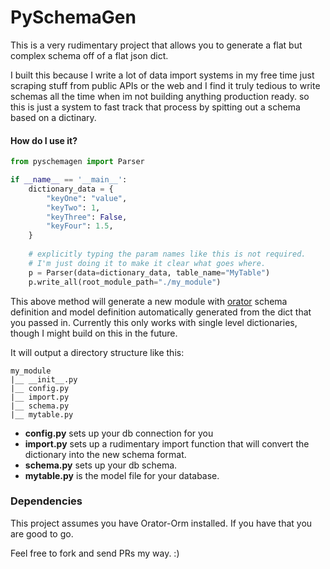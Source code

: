 # PySchemaGen

This is a very rudimentary project that allows you to generate
a flat but complex schema off of a flat json dict.

I built this because I write a lot of data import systems in my 
free time just scraping stuff from public APIs or the web and I find it truly tedious
to write schemas all the time when im not building anything production ready. 
so this is just a system to fast track that process by spitting out a schema based on a dictinary. 

#### How do I use it?

```python
from pyschemagen import Parser

if __name__ == '__main__':
    dictionary_data = {
        "keyOne": "value",
        "keyTwo": 1,
        "keyThree": False,
        "keyFour": 1.5,
    }
    
    # explicitly typing the param names like this is not required. 
    # I'm just doing it to make it clear what goes where. 
    p = Parser(data=dictionary_data, table_name="MyTable")
    p.write_all(root_module_path="./my_module")
``` 


This above method will generate a new module with [orator](https://orator-orm.com/) schema definition and model definition 
automatically generated from the dict that you passed in. Currently this only works with single level dictionaries, 
though I might build on this in the future. 

It will output a directory structure like this: 
```
my_module
|__ __init__.py
|__ config.py
|__ import.py
|__ schema.py
|__ mytable.py
```

* **config.py** sets up your db connection for you
* **import.py** sets up a rudimentary import function that will convert the dictionary into the new schema format. 
* **schema.py** sets up your db schema. 
* **mytable.py** is the model file for your database. 

### Dependencies
This project assumes you have Orator-Orm installed. If you have that you are good to go. 


Feel free to fork and send PRs my way. :) 